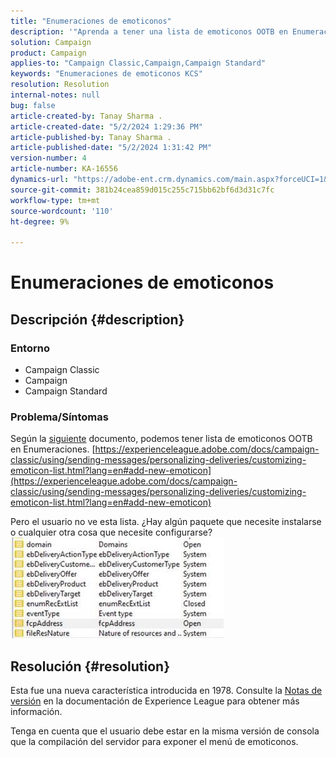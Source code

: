 ```yaml
---
title: "Enumeraciones de emoticonos"
description: '"Aprenda a tener una lista de emoticonos OOTB en Enumeraciones".'
solution: Campaign
product: Campaign
applies-to: "Campaign Classic,Campaign,Campaign Standard"
keywords: "Enumeraciones de emoticonos KCS"
resolution: Resolution
internal-notes: null
bug: false
article-created-by: Tanay Sharma .
article-created-date: "5/2/2024 1:29:36 PM"
article-published-by: Tanay Sharma .
article-published-date: "5/2/2024 1:31:42 PM"
version-number: 4
article-number: KA-16556
dynamics-url: "https://adobe-ent.crm.dynamics.com/main.aspx?forceUCI=1&pagetype=entityrecord&etn=knowledgearticle&id=c8943000-8808-ef11-9f8a-6045bd026dc7"
source-git-commit: 381b24cea859d015c255c715bb62bf6d3d31c7fc
workflow-type: tm+mt
source-wordcount: '110'
ht-degree: 9%

---
```


# Enumeraciones de emoticonos

## Descripción {#description}


### <b>Entorno</b>

- Campaign Classic
- Campaign
- Campaign Standard




### <b>Problema/Síntomas</b>

Según la [siguiente](https://experienceleague.adobe.com/docs/campaign-classic/using/sending-messages/personalizing-deliveries/customizing-emoticon-list.html?lang=en#add-new-emoticon) documento, podemos tener lista de emoticonos OOTB en Enumeraciones.
[https://experienceleague.adobe.com/docs/campaign-classic/using/sending-messages/personalizing-deliveries/customizing-emoticon-list.html?lang=en#add-new-emoticon](https://experienceleague.adobe.com/docs/campaign-classic/using/sending-messages/personalizing-deliveries/customizing-emoticon-list.html?lang=en#add-new-emoticon)

Pero el usuario no ve esta lista. ¿Hay algún paquete que necesite instalarse o cualquier otra cosa que necesite configurarse?
![](assets/___c9943000-8808-ef11-9f8a-6045bd026dc7___.jpeg)


## Resolución {#resolution}


Esta fue una nueva característica introducida en 1978. Consulte la [Notas de versión](https://experienceleague.adobe.com/docs/campaign-classic/using/release-notes/previous-releases/release--20-2.html?lang=en#release-20-2-1-build-9178) en la documentación de Experience League para obtener más información.

Tenga en cuenta que el usuario debe estar en la misma versión de consola que la compilación del servidor para exponer el menú de emoticonos.
